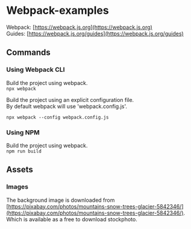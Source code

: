 # Webpack-examples

Webpack: [https://webpack.js.org](https://webpack.js.org)  
Guides: [https://webpack.js.org/guides](https://webpack.js.org/guides)

## Commands

### Using Webpack CLI
Build the project using webpack.  
`npx webpack`

Build the project using an explicit configuration file.  
By default webpack will use 'webpack.config.js'.

`npx webpack --config webpack.config.js`

### Using NPM

Build the project using webpack.  
`npm run build`

## Assets

### Images

The background image is downloaded from
[https://pixabay.com/photos/mountains-snow-trees-glacier-5842346/](https://pixabay.com/photos/mountains-snow-trees-glacier-5842346/).  
Which is available as a free to download stockphoto.